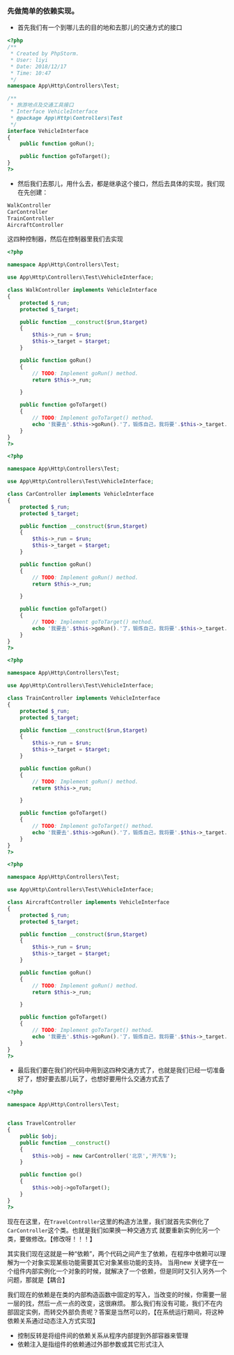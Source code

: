 ### 先做简单的依赖实现。

- 首先我们有一个到哪儿去的目的地和去那儿的交通方式的接口

```php
<?php
/**
 * Created by PhpStorm.
 * User: liyi
 * Date: 2018/12/17
 * Time: 10:47
 */
namespace App\Http\Controllers\Test;

/**
 * 旅游地点及交通工具接口
 * Interface VehicleInterface
 * @package App\Http\Controllers\Test
 */
interface VehicleInterface
{
    public function goRun();

    public function goToTarget();
}
?>
```

- 然后我们去那儿，用什么去，都是继承这个接口，然后去具体的实现，我们现在先创建：
```php
WalkController
CarController
TrainController
AircraftController
```
这四种控制器，然后在控制器里我们去实现

```php
<?php

namespace App\Http\Controllers\Test;

use App\Http\Controllers\Test\VehicleInterface;

class WalkController implements VehicleInterface
{
    protected $_run;
    protected $_target;

    public function __construct($run,$target)
    {
        $this->_run = $run;
        $this->_target = $target;
    }

    public function goRun()
    {
        // TODO: Implement goRun() method.
        return $this->_run;

    }

    public function goToTarget()
    {
        // TODO: Implement goToTarget() method.
        echo '我要去'.$this->goRun().'了，锻炼自己，我将要'.$this->_target.'过去';
    }
}
?>

<?php

namespace App\Http\Controllers\Test;

use App\Http\Controllers\Test\VehicleInterface;

class CarController implements VehicleInterface
{
    protected $_run;
    protected $_target;

    public function __construct($run,$target)
    {
        $this->_run = $run;
        $this->_target = $target;
    }

    public function goRun()
    {
        // TODO: Implement goRun() method.
        return $this->_run;

    }

    public function goToTarget()
    {
        // TODO: Implement goToTarget() method.
        echo '我要去'.$this->goRun().'了，锻炼自己，我将要'.$this->_target.'过去';
    }
}
?>

<?php

namespace App\Http\Controllers\Test;

use App\Http\Controllers\Test\VehicleInterface;

class TrainController implements VehicleInterface
{
    protected $_run;
    protected $_target;

    public function __construct($run,$target)
    {
        $this->_run = $run;
        $this->_target = $target;
    }

    public function goRun()
    {
        // TODO: Implement goRun() method.
        return $this->_run;

    }

    public function goToTarget()
    {
        // TODO: Implement goToTarget() method.
        echo '我要去'.$this->goRun().'了，锻炼自己，我将要'.$this->_target.'过去';
    }
}
?>

<?php

namespace App\Http\Controllers\Test;

use App\Http\Controllers\Test\VehicleInterface;

class AircraftController implements VehicleInterface
{
    protected $_run;
    protected $_target;

    public function __construct($run,$target)
    {
        $this->_run = $run;
        $this->_target = $target;
    }

    public function goRun()
    {
        // TODO: Implement goRun() method.
        return $this->_run;

    }

    public function goToTarget()
    {
        // TODO: Implement goToTarget() method.
        echo '我要去'.$this->goRun().'了，锻炼自己，我将要'.$this->_target.'过去';
    }
}
?>
```

- 最后我们要在我们的代码中用到这四种交通方式了，也就是我们已经一切准备好了，想好要去那儿玩了，也想好要用什么交通方式去了
```php
<?php

namespace App\Http\Controllers\Test;


class TravelController
{
    public $obj;
    public function __construct()
    {
        $this->obj = new CarController('北京','开汽车');
    }

    public function go()
    {
        $this->obj->goToTarget();
    }
}
?>
```
现在在这里，在`TravelController`这里的构造方法里，我们就首先实例化了`CarController`这个类。也就是我们如果换一种交通方式
就要重新实例化另一个类，要做修改。【修改呀！！！】

其实我们现在这就是一种“依赖”，两个代码之间产生了依赖，在程序中依赖可以理解为一个对象实现某些功能需要其它对象某些功能的支持。
当用new 关键字在一个组件内部实例化一个对象的时候，就解决了一个依赖，但是同时又引入另外一个问题，那就是【耦合】

我们现在的依赖是在类的内部构造函数中固定的写入，当改变的时候，你需要一层一层的找，然后一点一点的改变，这很麻烦。
那么我们有没有可能，我们不在内部固定实例，而转交外部负责呢？答案是当然可以的，【在系统运行期间，将这种依赖关系通过动态注入方式实现】
- 控制反转是将组件间的依赖关系从程序内部提到外部容器来管理
- 依赖注入是指组件的依赖通过外部参数或其它形式注入